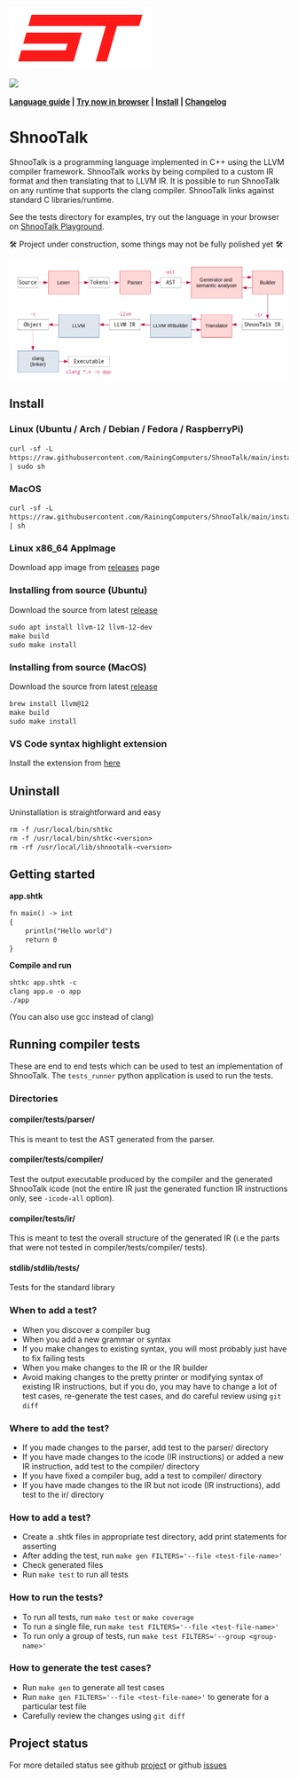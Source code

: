 ![](logo.png)

![](https://img.shields.io/github/v/tag/rainingcomputers/shnootalk?include_prereleases&label=version)

**[Language guide](docs/LanguageGuide.md) | [Try now in browser](https://rainingcomputers.github.io/shnootalk-playground/) | [Install](#install) | [Changelog](CHANGELOG.md)**

# ShnooTalk

ShnooTalk is a programming language implemented in C++ using the LLVM compiler framework. ShnooTalk works by being compiled to a custom IR format and then translating that to LLVM IR. It is possible to run ShnooTalk on any runtime that supports the clang compiler. ShnooTalk links against standard C libraries/runtime.

See the tests directory for examples, try out the language in your browser on [ShnooTalk Playground](https://rainingcomputers.github.io/shnootalk-playground/).

🛠️ Project under construction, some things may not be fully polished yet 🛠️

![](blockdiag.png)

## Install

### Linux (Ubuntu / Arch / Debian / Fedora / RaspberryPi)

```
curl -sf -L https://raw.githubusercontent.com/RainingComputers/ShnooTalk/main/install.sh | sudo sh
```

### MacOS

```
curl -sf -L https://raw.githubusercontent.com/RainingComputers/ShnooTalk/main/install.sh | sh
```

### Linux x86_64 AppImage

Download app image from [releases](https://github.com/RainingComputers/ShnooTalk/releases) page

### Installing from source (Ubuntu)

Download the source from latest [release](https://github.com/RainingComputers/ShnooTalk/releases)

```
sudo apt install llvm-12 llvm-12-dev
make build
sudo make install
```

### Installing from source (MacOS)

Download the source from latest [release](https://github.com/RainingComputers/ShnooTalk/releases)

```
brew install llvm@12
make build
sudo make install
```

### VS Code syntax highlight extension

Install the extension from [here](https://marketplace.visualstudio.com/items?itemName=RainingComputers.shnootalk-vscode)

## Uninstall

Uninstallation is straightforward and easy

```
rm -f /usr/local/bin/shtkc
rm -f /usr/local/bin/shtkc-<version>
rm -rf /usr/local/lib/shnootalk-<version>
```

## Getting started

**app.shtk**

```
fn main() -> int
{
    println("Hello world")
    return 0
}
```

**Compile and run**

```
shtkc app.shtk -c
clang app.o -o app
./app
```

(You can also use gcc instead of clang)

## Running compiler tests

These are end to end tests which can be used to test an implementation of ShnooTalk. The `tests_runner` python application is used to run the tests.

### Directories

#### compiler/tests/parser/

This is meant to test the AST generated from the parser.

#### compiler/tests/compiler/

Test the output executable produced by the compiler and the generated ShnooTalk icode (not the entire IR just the generated function IR instructions only, see `-icode-all` option).

#### compiler/tests/ir/

This is meant to test the overall structure of the generated IR (i.e the parts that were not tested in compiler/tests/compiler/ tests).

#### stdlib/stdlib/tests/

Tests for the standard library

### When to add a test?

-   When you discover a compiler bug
-   When you add a new grammar or syntax
-   If you make changes to existing syntax, you will most probably just have to fix failing tests
-   When you make changes to the IR or the IR builder
-   Avoid making changes to the pretty printer or modifying syntax of existing IR
    instructions, but if you do, you may have to change a lot of test cases, re-generate the test cases,
    and do careful review using `git diff`

### Where to add the test?

-   If you made changes to the parser, add test to the parser/ directory
-   If you have made changes to the icode (IR instructions) or added a new IR instruction, add test to the compiler/ directory
-   If you have fixed a compiler bug, add a test to compiler/ directory
-   If you have made changes to the IR but not icode (IR instructions), add test to the ir/ directory

### How to add a test?

-   Create a .shtk files in appropriate test directory, add print statements for asserting
-   After adding the test, run `make gen FILTERS='--file <test-file-name>'`
-   Check generated files
-   Run `make test` to run all tests

### How to run the tests?

-   To run all tests, run `make test` or `make coverage`
-   To run a single file, run `make test FILTERS='--file <test-file-name>'`
-   To run only a group of tests, run `make test FILTERS='--group <group-name>'`

### How to generate the test cases?

-   Run `make gen` to generate all test cases
-   Run `make gen FILTERS='--file <test-file-name>'` to generate for a particular test file
-   Carefully review the changes using `git diff`

## Project status

For more detailed status see github [project](https://github.com/users/RainingComputers/projects/1/views/1) or github [issues](https://github.com/RainingComputers/ShnooTalk/issues)
